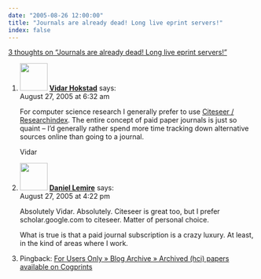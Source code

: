 ```yaml
---
date: "2005-08-26 12:00:00"
title: "Journals are already dead! Long live eprint servers!"
index: false
---
```


[3 thoughts on &ldquo;Journals are already dead! Long live eprint servers!&rdquo;](/lemire/blog/2005/08-26-journals-are-already-dead-long-live-eprint-servers)

<ol class="comment-list">
<li id="comment-2438" class="comment even thread-even depth-1">
<div class="comment-author vcard">
<img alt src="https://secure.gravatar.com/avatar/b94d3947daf98d3d6c0dd5b50215e4af?s=56&#038;d=mm&#038;r=g" srcset="https://secure.gravatar.com/avatar/b94d3947daf98d3d6c0dd5b50215e4af?s=112&#038;d=mm&#038;r=g 2x" class="avatar avatar-56 photo" height="56" width="56" decoding="async" /> <b class="fn"><a href="http://hokstad.com/" class="url" rel="ugc external nofollow">Vidar Hokstad</a></b> <span class="says">says:</span> </div>
<div class="comment-metadata"><time datetime="2005-08-27T06:32:38+00:00">August 27, 2005 at 6:32 am</time></a> </div>
<div class="comment-content">
<p>For computer science research I generally prefer to use <a href="http://citeseer.ist.psu.edu/index;jsessionid=2682B3CFEA8F1CA2F810C999475A2B07" rel="nofollow">Citeseer / Researchindex</a>. The entire concept of paid paper journals is just so quaint &#8211; I&rsquo;d generally rather spend more time tracking down alternative sources online than going to a journal.</p>
<p>Vidar</p>
</div>
</li>
<li id="comment-2440" class="comment odd alt thread-odd thread-alt depth-1">
<div class="comment-author vcard">
<img alt src="https://secure.gravatar.com/avatar/9c8641f1aebb6763ecf07d31107db2c6?s=56&#038;d=mm&#038;r=g" srcset="https://secure.gravatar.com/avatar/9c8641f1aebb6763ecf07d31107db2c6?s=112&#038;d=mm&#038;r=g 2x" class="avatar avatar-56 photo" height="56" width="56" decoding="async" /> <b class="fn"><a href="https://lemire.me/blog/" class="url" rel="ugc">Daniel Lemire</a></b> <span class="says">says:</span> </div>
<div class="comment-metadata"><time datetime="2005-08-27T16:22:30+00:00">August 27, 2005 at 4:22 pm</time></a> </div>
<div class="comment-content">
<p>Absolutely Vidar. Absolutely. Citeseer is great too, but I prefer scholar.google.com to citeseer. Matter of personal choice.</p>
<p>What is true is that a paid journal subscription is a crazy luxury. At least, in the kind of areas where I work.</p>
</div>
</li>
<li id="comment-2686" class="pingback even thread-even depth-1">
<div class="comment-body">
Pingback: <a href="http://soc.kuleuven.be/cuo/?p=49" class="url" rel="ugc external nofollow">For Users Only &raquo; Blog Archive &raquo; Archived (hci) papers available on Cogprints</a> </div>
</li>
</ol>
